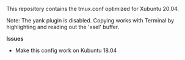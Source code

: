 This repository contains the tmux.conf optimized for Xubuntu 20.04.

Note: The yank plugin is disabled.
Copying works with Terminal by highlighting and reading out the 'xsel' buffer.

**Issues**

* Make this config work on Kubuntu 18.04 
